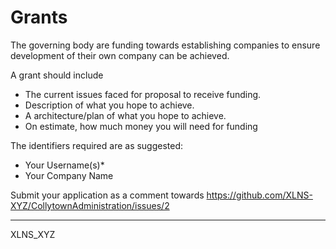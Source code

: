 # Grants
The governing body are funding towards establishing companies to ensure development of their own company can be achieved.

A grant should include
* The current issues faced for proposal to receive funding.
* Description of what you hope to achieve.
* A architecture/plan of what you hope to achieve.
* On estimate, how much money you will need for funding

The identifiers required are as suggested:
* Your Username(s)*
* Your Company Name

Submit your application as a comment towards 
https://github.com/XLNS-XYZ/CollytownAdministration/issues/2

--------------------

XLNS_XYZ
